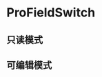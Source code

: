 # ProFieldSwitch

## 只读模式

<demo src="./demo/demo5.vue"></demo>


## 可编辑模式

<demo src="./demo/demo6.vue"></demo>
